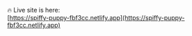 🔥 Live site is here:  
[https://spiffy-puppy-fbf3cc.netlify.app](https://spiffy-puppy-fbf3cc.netlify.app)
